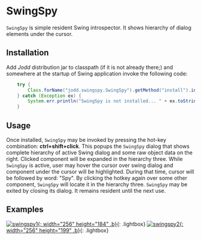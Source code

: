 <link rel="stylesheet" type="text/css" href="/css/jquery.lightbox.css"/>
<script type="text/javascript" src="/js/jquery.lightbox.js"></script>
<script type="text/javascript">
$(function() {
	$('a.lightbox').lightBox({
			imageLoading:			'/gfx/lightbox-ico-loading.gif',
			imageBtnPrev:			'/gfx/lightbox-btn-prev.gif',
			imageBtnNext:			'/gfx/lightbox-btn-next.gif',
			imageBtnClose:			'/gfx/lightbox-btn-close.gif',
			imageBlank:				'/gfx/lightbox-blank.gif',
	});
});
</script>

# SwingSpy

`SwingSpy` is simple resident Swing introspector. It shows hierarchy of
dialog elements under the cursor.

## Installation

Add *Jodd* distribution jar to classpath (if it is not already there;)
and somewhere at the startup of Swing application invoke the following
code:

~~~~~ java
    try {
    	Class.forName("jodd.swingspy.SwingSpy").getMethod("install").invoke(null);
    } catch (Exception ex) {
    	System.err.println("SwingSpy is not installed... " + ex.toString());
    }
~~~~~

## Usage

Once installed, `SwingSpy` may be invoked by pressing the hot-key
combination: **ctrl+shift+click**. This popups the `SwingSpy` dialog
that shows complete hierarchy of active Swing dialog and some raw object
data on the right. Clicked component will be expanded in the hierarchy
three. While `SwingSpy` is active, user may hover the cursor over swing
dialog and component under the cursor will be highlighted. During that
time, cursor will be followed by word: "Spy". By clicking the hotkey
again over some other component, `SwingSpy` will locate it in the
hierarchy three. `SwingSpy` may be exited by closing its dialog. It
remains resident until the next use.

## Examples

[![swingspy1](swingspy_thumb.jpg){: width="256" height="184" .b}](swingspy.jpg){: .lightbox}
[![swingspy2](swingspy2_thumb.png){: width="256" height="199" .b}](swingspy2.png){: .lightbox}
